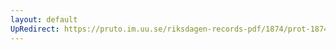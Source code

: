 ```yaml
---
layout: default
UpRedirect: https://pruto.im.uu.se/riksdagen-records-pdf/1874/prot-1874--fk--513.pdf
---
```

